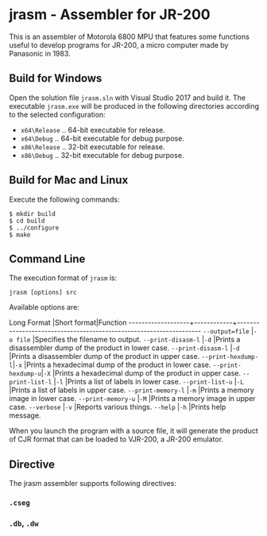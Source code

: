 # jrasm - Assembler for JR-200 

This is an assembler of Motorola 6800 MPU that features some functions useful to develop
programs for JR-200, a micro computer made by Panasonic in 1983.

## Build for Windows

Open the solution file `jrasm.sln` with Visual Studio 2017 and build it.
The executable `jrasm.exe` will be produced in the following directories
according to the selected configuration:

- `x64\Release` .. 64-bit executable for release.
- `x64\Debug` .. 64-bit executable for debug purpose.
- `x86\Release` .. 32-bit executable for release.
- `x86\Debug` .. 32-bit executable for debug purpose.

## Build for Mac and Linux

Execute the following commands:

```
$ mkdir build
$ cd build
$ ../configure
$ make
```

## Command Line

The execution format of `jrasm` is:

```
jrasm [options] src
```

Available options are:

Long Format        |Short format|Function
-------------------+------------+-------------------------------------------------------------------
`--output=file`    |`-o file`   |Specifies the filename to output.
`--print-disasm-l` |`-d`        |Prints a disassembler dump of the product in lower case.
`--print-disasm-l` |`-d`        |Prints a disassembler dump of the product in upper case.
`--print-hexdump-l`|`-x`        |Prints a hexadecimal dump of the product in lower case.
`--print-hexdump-u`|`-X`        |Prints a hexadecimal dump of the product in upper case.
`--print-list-l`   |`-l`        |Prints a list of labels in lower case.
`--print-list-u`   |`-L`        |Prints a list of labels in upper case.
`--print-memory-l` |`-m`        |Prints a memory image in lower case.
`--print-memory-u` |`-M`        |Prints a memory image in upper case.
`--verbose`        |`-v`        |Reports various things.
`--help`           |`-h`        |Prints help message.

When you launch the program with a source file, it will generate the product of CJR format that
can be loaded to VJR-200, a JR-200 emulator.


## Directive

The jrasm assembler supports following directives:

### `.cseg`

### `.db`, `.dw`
